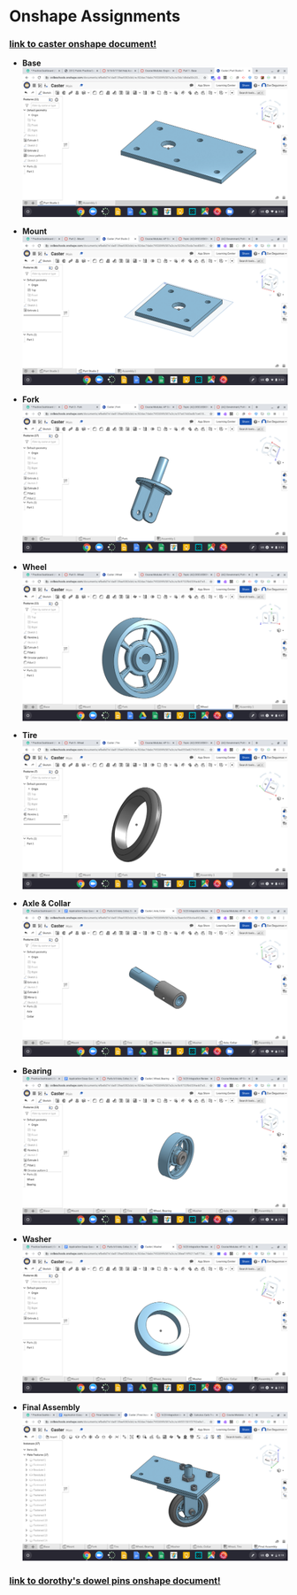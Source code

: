 # Onshape Assignments
### [link to caster onshape document!](https://cvilleschools.onshape.com/documents/efbe8d7e14a813fea9383cb6/w/82dac7dabc795309f6587a3c/e/49551501f3792a8a1a6f5e5d)

- **Base**
![base](images/base.png)


- **Mount**
![mount](images/mount.png)


- **Fork**
![fork](images/fork.png)


- **Wheel**
![wheel](images/wheel.png)


- **Tire**
![tire](images/tire.png)


- **Axle & Collar**
![axle_collar](images/axle_collar.png)


- **Bearing**
![bearing](images/bearing.png)


- **Washer**
![washer](images/washer.png)


- **Final Assembly**
![caster_assembly](images/caster_assembly.png)


### [link to dorothy's dowel pins onshape document!](https://cvilleschools.onshape.com/documents/21581d0deec776e4ff3f4d38/w/358d316a9c78fbe9507db262/e/97710db6f1c417874538c0c3)


